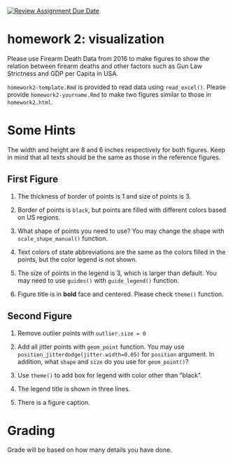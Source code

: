 [![Review Assignment Due Date](https://classroom.github.com/assets/deadline-readme-button-22041afd0340ce965d47ae6ef1cefeee28c7c493a6346c4f15d667ab976d596c.svg)](https://classroom.github.com/a/iZoLzfiS)

# homework 2: visualization

Please use Firearm Death Data from 2016 to make figures to show the relation between firearm deaths and other factors such as Gun Law Strictness and GDP per Capita in USA. 

`homework2-template.Rmd` is provided to read data using `read_excel()`. Please provide `homework2-yourname.Rmd` to make two figures similar to those in `homework2.html`.

# Some Hints

The width and height are 8 and 6 inches respectively for both figures. Keep in mind that all texts should be the same as those in the reference figures.

## First Figure

1. The thickness of border of points is 1 and size of points is 3.

1. Border of points is `black`, but points are filled with different colors based on US regions. 

1. What shape of points you need to use? You may change the shape with `scale_shape_manual()` function.

1. Text colors of state abbreviations are the same as the colors filled in the points, but the color legend is not shown.

1. The size of points in the legend is 3, which is larger than default. You may need to use `guides()` with `guide_legend()` function.

1. Figure title is in **bold** face and centered. Please check `theme()` function.

## Second Figure

1. Remove outlier points with `outlier.size = 0`

1. Add all jitter points with `geom_point` function. You may use `position_jitterdodge(jitter.width=0.05)` for `position` argument. In addition, what `shape` and `size` do you use for `geom_point()`?
 
1. Use `theme()` to add box for legend with color other than "black".

1. The legend title is shown in three lines.
   
1. There is a figure caption. 

# Grading

Grade will be based on how many details you have done.

